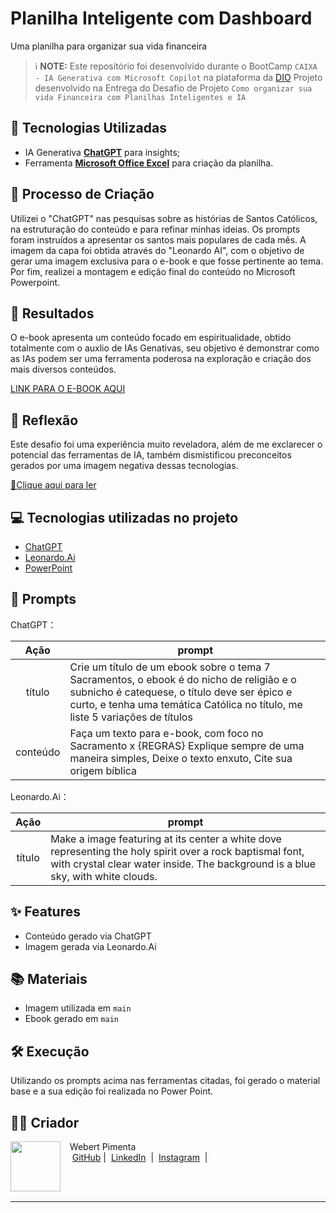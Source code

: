 # Planilha Inteligente com Dashboard

Uma planilha para organizar sua vida financeira

> ℹ️ **NOTE:** Este repositório foi desenvolvido durante o BootCamp `CAIXA - IA Generativa com Microsoft Copilot` na plataforma da [DIO](https://dio.me)
Projeto desenvolvido na Entrega do Desafio de Projeto `Como organizar sua vida Financeira com Planilhas Inteligentes e IA`

## 🤖 Tecnologias Utilizadas
- IA Generativa **[ChatGPT](https://chat.openai.com)** para insights;
- Ferramenta **[Microsoft Office Excel](https://www.microsoft.com/en/microsoft-365/excel)** para criação da planilha.

## 🧐 Processo de Criação
Utilizei o "ChatGPT" nas pesquisas sobre as histórias de Santos Católicos, na estruturação do conteúdo e para refinar minhas ideias. Os prompts foram instruídos a apresentar os santos mais populares de cada mês. A imagem da capa foi obtida através do "Leonardo AI", com o objetivo de gerar uma imagem exclusiva para o e-book e que fosse pertinente ao tema. Por fim, realizei a montagem e edição final do conteúdo no Microsoft Powerpoint.


## 🚀 Resultados
O e-book apresenta um conteúdo focado em espiritualidade, obtido totalmente com o auxlio de IAs Genativas, seu objetivo é demonstrar como as IAs podem ser uma ferramenta poderosa na exploração e criação dos mais diversos conteúdos.


[LINK PARA O E-BOOK AQUI](https://github.com/Webert1982/LabDIONattyOrNot/blob/main/Ebook%20-%20LabDIONattyOrNot.pdf)

## 💭 Reflexão
Este desafio foi uma experiência muito reveladora, além de me exclarecer o potencial das ferramentas de IA, também dismistificou preconceitos gerados por uma imagem negativa dessas tecnologias.


<a href="https://github.com/Webert1982/create-a-ebook-with-IA-tools/blob/main/ebook%20-%20sacramentos.pdf" title="View PDF now"> 📕Clique aqui para ler</a>

## 💻 Tecnologias utilizadas no projeto

- [ChatGPT](https://chat.openai.com/) 
- [Leonardo.Ai](https://app.leonardo.ai/)
- [PowerPoint](https://www.microsoft.com/en/microsoft-365/powerpoint)

## 🧠 Prompts


ChatGPT：

|   Ação   | prompt                                                                                                                                                                                                                                                                         |
| :------: | ------------------------------------------------------------------------------------------------------------------------------------------------------------------------------------------------------------------------------------------------------------------------------ |
|  título  | Crie um título de um ebook sobre o tema 7 Sacramentos, o ebook é do nicho de religião e o subnicho é catequese, o título deve ser épico e curto, e tenha uma temática Católica no título, me liste 5 variações de títulos                                                        |
| conteúdo | Faça um texto para e-book, com foco no Sacramento x {REGRAS} Explique sempre de uma maneira simples, Deixe o texto enxuto, Cite sua origem bíblica |


Leonardo.Ai：

|  Ação  | prompt                                                                                 |
| :----: | -------------------------------------------------------------------------------------- |
| título | Make a image featuring at its center a white dove representing the holy spirit over a rock baptismal font, with crystal clear water inside. The background is a blue sky, with white clouds. |

## ✨ Features

- Conteúdo gerado via ChatGPT
- Imagem gerada via Leonardo.Ai

## 📚 Materiais

- Imagem utilizada em `main`
- Ebook gerado em `main`

## 🛠️ Execução

Utilizando os prompts acima nas ferramentas citadas, foi gerado o material base e a sua edição foi realizada no Power Point.

## 👨‍💻 Criador

<p>
    <img 
      align=left 
      margin=10 
      width=80 
      src="https://avatars.githubusercontent.com/u/190664626?v=4"
    />
    <p>&nbsp&nbsp&nbspWebert Pimenta<br>
    &nbsp&nbsp&nbsp
    <a href="https://github.com/Webert1982">
    GitHub</a>&nbsp;|&nbsp;
    <a href="https://www.linkedin.com/in/webert-pimenta-4a82a5340/">LinkedIn</a>
&nbsp;|&nbsp;
    <a href="https://www.instagram.com/webertpimenta/">
    Instagram</a>
&nbsp;|&nbsp;</p>
</p>
<br/><br/>
<p>

---


